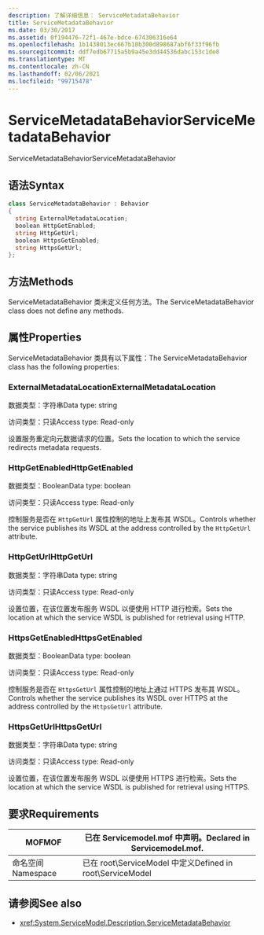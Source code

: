 ```yaml
---
description: 了解详细信息： ServiceMetadataBehavior
title: ServiceMetadataBehavior
ms.date: 03/30/2017
ms.assetid: 0f194476-72f1-467e-bdce-674306316e64
ms.openlocfilehash: 1b1438013ec667b10b300d898687abf6f33f96fb
ms.sourcegitcommit: ddf7edb67715a5b9a45e3dd44536dabc153c1de0
ms.translationtype: MT
ms.contentlocale: zh-CN
ms.lasthandoff: 02/06/2021
ms.locfileid: "99715478"
---
```

# <a name="servicemetadatabehavior"></a><span data-ttu-id="9f738-103">ServiceMetadataBehavior</span><span class="sxs-lookup"><span data-stu-id="9f738-103">ServiceMetadataBehavior</span></span>

<span data-ttu-id="9f738-104">ServiceMetadataBehavior</span><span class="sxs-lookup"><span data-stu-id="9f738-104">ServiceMetadataBehavior</span></span>  
  
## <a name="syntax"></a><span data-ttu-id="9f738-105">语法</span><span class="sxs-lookup"><span data-stu-id="9f738-105">Syntax</span></span>  
  
```csharp
class ServiceMetadataBehavior : Behavior  
{  
  string ExternalMetadataLocation;  
  boolean HttpGetEnabled;  
  string HttpGetUrl;  
  boolean HttpsGetEnabled;  
  string HttpsGetUrl;  
};  
```  
  
## <a name="methods"></a><span data-ttu-id="9f738-106">方法</span><span class="sxs-lookup"><span data-stu-id="9f738-106">Methods</span></span>  

 <span data-ttu-id="9f738-107">ServiceMetadataBehavior 类未定义任何方法。</span><span class="sxs-lookup"><span data-stu-id="9f738-107">The ServiceMetadataBehavior class does not define any methods.</span></span>  
  
## <a name="properties"></a><span data-ttu-id="9f738-108">属性</span><span class="sxs-lookup"><span data-stu-id="9f738-108">Properties</span></span>  

 <span data-ttu-id="9f738-109">ServiceMetadataBehavior 类具有以下属性：</span><span class="sxs-lookup"><span data-stu-id="9f738-109">The ServiceMetadataBehavior class has the following properties:</span></span>  
  
### <a name="externalmetadatalocation"></a><span data-ttu-id="9f738-110">ExternalMetadataLocation</span><span class="sxs-lookup"><span data-stu-id="9f738-110">ExternalMetadataLocation</span></span>  

 <span data-ttu-id="9f738-111">数据类型：字符串</span><span class="sxs-lookup"><span data-stu-id="9f738-111">Data type: string</span></span>  
  
 <span data-ttu-id="9f738-112">访问类型：只读</span><span class="sxs-lookup"><span data-stu-id="9f738-112">Access type: Read-only</span></span>  
  
 <span data-ttu-id="9f738-113">设置服务重定向元数据请求的位置。</span><span class="sxs-lookup"><span data-stu-id="9f738-113">Sets the location to which the service redirects metadata requests.</span></span>  
  
### <a name="httpgetenabled"></a><span data-ttu-id="9f738-114">HttpGetEnabled</span><span class="sxs-lookup"><span data-stu-id="9f738-114">HttpGetEnabled</span></span>  

 <span data-ttu-id="9f738-115">数据类型：Boolean</span><span class="sxs-lookup"><span data-stu-id="9f738-115">Data type: boolean</span></span>  
  
 <span data-ttu-id="9f738-116">访问类型：只读</span><span class="sxs-lookup"><span data-stu-id="9f738-116">Access type: Read-only</span></span>  
  
 <span data-ttu-id="9f738-117">控制服务是否在 `HttpGetUrl` 属性控制的地址上发布其 WSDL。</span><span class="sxs-lookup"><span data-stu-id="9f738-117">Controls whether the service publishes its WSDL at the address controlled by the `HttpGetUrl` attribute.</span></span>  
  
### <a name="httpgeturl"></a><span data-ttu-id="9f738-118">HttpGetUrl</span><span class="sxs-lookup"><span data-stu-id="9f738-118">HttpGetUrl</span></span>  

 <span data-ttu-id="9f738-119">数据类型：字符串</span><span class="sxs-lookup"><span data-stu-id="9f738-119">Data type: string</span></span>  
  
 <span data-ttu-id="9f738-120">访问类型：只读</span><span class="sxs-lookup"><span data-stu-id="9f738-120">Access type: Read-only</span></span>  
  
 <span data-ttu-id="9f738-121">设置位置，在该位置发布服务 WSDL 以便使用 HTTP 进行检索。</span><span class="sxs-lookup"><span data-stu-id="9f738-121">Sets the location at which the service WSDL is published for retrieval using HTTP.</span></span>  
  
### <a name="httpsgetenabled"></a><span data-ttu-id="9f738-122">HttpsGetEnabled</span><span class="sxs-lookup"><span data-stu-id="9f738-122">HttpsGetEnabled</span></span>  

 <span data-ttu-id="9f738-123">数据类型：Boolean</span><span class="sxs-lookup"><span data-stu-id="9f738-123">Data type: boolean</span></span>  
  
 <span data-ttu-id="9f738-124">访问类型：只读</span><span class="sxs-lookup"><span data-stu-id="9f738-124">Access type: Read-only</span></span>  
  
 <span data-ttu-id="9f738-125">控制服务是否在 `HttpsGetUrl` 属性控制的地址上通过 HTTPS 发布其 WSDL。</span><span class="sxs-lookup"><span data-stu-id="9f738-125">Controls whether the service publishes its WSDL over HTTPS at the address controlled by the `HttpsGetUrl` attribute.</span></span>  
  
### <a name="httpsgeturl"></a><span data-ttu-id="9f738-126">HttpsGetUrl</span><span class="sxs-lookup"><span data-stu-id="9f738-126">HttpsGetUrl</span></span>  

 <span data-ttu-id="9f738-127">数据类型：字符串</span><span class="sxs-lookup"><span data-stu-id="9f738-127">Data type: string</span></span>  
  
 <span data-ttu-id="9f738-128">访问类型：只读</span><span class="sxs-lookup"><span data-stu-id="9f738-128">Access type: Read-only</span></span>  
  
 <span data-ttu-id="9f738-129">设置位置，在该位置发布服务 WSDL 以便使用 HTTPS 进行检索。</span><span class="sxs-lookup"><span data-stu-id="9f738-129">Sets the location at which the service WSDL is published for retrieval using HTTPS.</span></span>  
  
## <a name="requirements"></a><span data-ttu-id="9f738-130">要求</span><span class="sxs-lookup"><span data-stu-id="9f738-130">Requirements</span></span>  
  
|<span data-ttu-id="9f738-131">MOF</span><span class="sxs-lookup"><span data-stu-id="9f738-131">MOF</span></span>|<span data-ttu-id="9f738-132">已在 Servicemodel.mof 中声明。</span><span class="sxs-lookup"><span data-stu-id="9f738-132">Declared in Servicemodel.mof.</span></span>|  
|---------|-----------------------------------|  
|<span data-ttu-id="9f738-133">命名空间</span><span class="sxs-lookup"><span data-stu-id="9f738-133">Namespace</span></span>|<span data-ttu-id="9f738-134">已在 root\ServiceModel 中定义</span><span class="sxs-lookup"><span data-stu-id="9f738-134">Defined in root\ServiceModel</span></span>|  
  
## <a name="see-also"></a><span data-ttu-id="9f738-135">请参阅</span><span class="sxs-lookup"><span data-stu-id="9f738-135">See also</span></span>

- <xref:System.ServiceModel.Description.ServiceMetadataBehavior>
